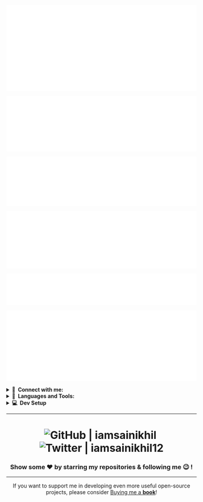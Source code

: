 <!-- <p><img alt="🧑‍💻" align="center" src="https://github.com/iamsainikhil/iamsainikhil/blob/main/metrics.header.svg"></p> -->
<p><img alt="🧑‍💻" align="center" src="https://github.com/iamsainikhil/iamsainikhil/blob/main/metrics.plugin.achievements.compact.svg"></p>
<!-- <p><img alt="🧑‍💻" align="center" src="https://github.com/iamsainikhil/iamsainikhil/blob/main/metrics.licenses.svg"></p> -->
<p><a href="https://github.com/iamsainikhil?tab=repositories" target="_blank"><img alt="🧑‍💻" align="center" src="https://github.com/iamsainikhil/iamsainikhil/blob/main/metrics.plugin.lines.svg"></a></p>
<p><img alt="🧑‍💻" align="center" src="https://github.com/iamsainikhil/iamsainikhil/blob/main/metrics.plugin.languages.svg"></p>
<p><img alt="🧑‍💻" align="center" src="https://github.com/iamsainikhil/iamsainikhil/blob/main/metrics.plugin.followup.svg"></p>
<p><a href="https://gist.github.com/iamsainikhil" target="_blank"><img alt="🧑‍💻" align="center" src="https://github.com/iamsainikhil/iamsainikhil/blob/main/metrics.plugin.gists.svg"></a></p>
<!-- <p><img alt="🧑‍💻" align="center" src="https://github.com/iamsainikhil/iamsainikhil/blob/main/metrics.plugin.habits.svg"></p> -->
<!-- <p><img alt="🧑‍💻" align="center" src="https://github.com/iamsainikhil/iamsainikhil/blob/main/metrics.plugin.people.followers.svg"></p> -->
<!-- <p><img alt="🧑‍💻" align="center" src="https://github.com/iamsainikhil/iamsainikhil/blob/main/metrics.plugin.topics.mastered.svg"></p> -->
<p><img alt="🧑‍💻" align="center" src="https://github.com/iamsainikhil/iamsainikhil/blob/main/metrics.plugin.stargazers.svg"></p>
<!-- <p><img alt="🧑‍💻" align="center" src="https://github.com/iamsainikhil/iamsainikhil/blob/main/metrics.plugin.skyline.svg"></p> -->
<!-- <p><img alt="🧑‍💻" align="center" src="https://github.com/iamsainikhil/iamsainikhil/blob/main/metrics.plugin.activity.svg"></p> -->
<!-- <p><a href="https://twitter.com/iamsainikhil12" target="_blank"><img alt="🧑‍💻" align="center" src="https://metrics.lecoq.io/iamsainikhil?template=classic&base.header=0&base.activity=0&base.community=0&base.repositories=0&base.metadata=0&tweets=1&tweets.limit=6&tweets.user=iamsainikhil12&config.timezone=America%2FNew_York"></a></p> -->
<!-- <p><img alt="🧑‍💻" align="center" src="https://github.com/iamsainikhil/iamsainikhil/blob/main/metrics.plugin.isocalendar.fullyear.svg"></p> -->

<!-- <details>
  <br />
  <summary><b>🚀&nbsp; Github Stats</b></summary>


  <img src="https://github-profile-trophy.vercel.app/?username=iamsainikhil&theme=onedark" alt="iamsainikhil" />
  <img align="left" src="https://github-readme-stats.vercel.app/api?username=iamsainikhil&count_private=true&show_icons=true&theme=onedark" alt="iamsainikhil" />
  <img src="https://github-readme-stats.vercel.app/api/top-langs/?username=iamsainikhil&layout=compact&langs_count=8&theme=onedark" alt="iamsainikhil" />

  <img height="180em" src="https://github-readme-stats.vercel.app/api?username=SetuCoder&show_icons=true&hide_border=true" />
  <img height="180em" src="https://github-readme-stats.vercel.app/api/top-langs/?username=SetuCoder&exclude_repo=KNN-Image-Classification&show_icons=true&hide_border=true&layout=compact&langs_count=8"/>
  ![Metrics](https://github.com/iamsainikhil/iamsainikhil/blob/main/github-metrics.svg)

</details>

<details>
  <summary><b>👨‍💻&nbsp; About Me</b></summary>

  - 🔭 I’m currently working on [NextJS Prismic Blog Starter](https://github.com/iamsainikhil/nextjs-prismic-blog-starter)

- 🌱 I’m currently learning e2e testing using **Cypress**


 - 🏎️ I created a couple of starter templates in [Gatsby](https://github.com/iamsainikhil/gatsby-prismic-blog-starter) & [NextJS](https://github.com/iamsainikhil/nextjs-prismic-blog-starter) to help you build a blog using **Prismic** CMS which have &nbsp;<a href="https://www.npmjs.com/package/gatsby-prismic-blog-starter" target="_blank" rel="noreferrer noopener" style="margin: 0 0.25rem;">
<img alt="npm downloads" src="https://img.shields.io/npm/dt/gatsby-prismic-blog-starter?style=for-the-badge">
</a>&nbsp;and&nbsp;<a href="https://www.npmjs.com/package/nextjs-prismic-blog-starter" target="_blank" rel="noreferrer noopener" style="margin: 0 0.25rem;">
<img alt="npm downloads" src="https://img.shields.io/npm/dt/nextjs-prismic-blog-starter?style=for-the-badge">
</a> respectively.

- 👯 I’m looking to collaborate on a **Resume Builder Application using NextJS & Firebase**

- 👨‍💻 All of my projects are available at [iamsainikhil.com](iamsainikhil.com)

- 📝 I regulary write articles on [blog.iamsainikhil.com](blog.iamsainikhil.com)

- 💬 Ask me about **React, Angular, Vue, Gatsby, NextJS, Prismic, and Firebase**

- 📫 How to reach me **contact@iamsainikhil.com**

- 📄 Know about my experiences [iamsainikhil.com/resume](iamsainikhil.com/resume)

</details> -->

<details>
  <br />
  <summary><b>🤝&nbsp; Connect with me:</b></summary>
  
  <div>
  <a href="https://codepen.io/iamsainikhil" target="blank"><img align="center" src="https://cdn.jsdelivr.net/npm/simple-icons@v4/icons/codepen.svg" alt="iamsainikhil" height="30" width="40" /></a>
<a href="https://dev.to/iamsainikhil" target="blank"><img align="center" src="https://cdn.jsdelivr.net/npm/simple-icons@3.0.1/icons/dev-dot-to.svg" alt="iamsainikhil" height="30" width="40" /></a>
<a href="https://twitter.com/iamsainikhil12" target="blank"><img align="center" src="https://cdn.jsdelivr.net/npm/simple-icons@3.0.1/icons/twitter.svg" alt="iamsainikhil12" height="30" width="40" /></a>
<a href="https://linkedin.com/in/iamsainikhil" target="blank"><img align="center" src="https://cdn.jsdelivr.net/npm/simple-icons@3.0.1/icons/linkedin.svg" alt="iamsainikhil" height="30" width="40" /></a>
<a href="https://stackoverflow.com/users/7508562" target="blank"><img align="center" src="https://cdn.jsdelivr.net/npm/simple-icons@3.0.1/icons/stackoverflow.svg" alt="iamsainikhil" height="30" width="40" /></a>
<a href="https://codesandbox.com/iamsainikhil" target="blank"><img align="center" src="https://cdn.jsdelivr.net/npm/simple-icons@3.0.1/icons/codesandbox.svg" alt="iamsainikhil" height="30" width="40" /></a>
<a href="https://medium.com/@iamsainikhil" target="blank"><img align="center" src="https://cdn.jsdelivr.net/npm/simple-icons@3.0.1/icons/medium.svg" alt="@iamsainikhil" height="30" width="40" /></a>
<a href="https://www.youtube.com/c/iamsainikhil" target="blank"><img align="center" src="https://cdn.jsdelivr.net/npm/simple-icons@3.0.1/icons/youtube.svg" alt="iamsainikhil" height="30" width="40" /></a>
<a href="https://www.hackerrank.com/iamsainikhil" target="blank"><img align="center" src="https://cdn.jsdelivr.net/npm/simple-icons@3.0.1/icons/hackerrank.svg" alt="iamsainikhil" height="30" width="40" /></a>
<a href="https://www.leetcode.com/iamsainikhil" target="blank"><img align="center" src="https://cdn.jsdelivr.net/npm/simple-icons@3.0.1/icons/leetcode.svg" alt="iamsainikhil" height="30" width="40" /></a>
  </div>
</details>

<details>
  <br />
  <summary><b>🧰&nbsp; Languages and Tools:</b></summary>
  
<div>
<a href="https://git-scm.com/" target="_blank"> <img src="https://www.vectorlogo.zone/logos/git-scm/git-scm-icon.svg" alt="git" width="40" height="40"/> </a> 
<a href="https://www.w3.org/html/" target="_blank"> <img src="https://raw.githubusercontent.com/devicons/devicon/master/icons/html5/html5-original-wordmark.svg" alt="html5" width="40" height="40"/> </a> 
<a href="https://www.w3schools.com/css/" target="_blank"> <img src="https://raw.githubusercontent.com/devicons/devicon/master/icons/css3/css3-original-wordmark.svg" alt="css3" width="40" height="40"/> </a> 
<a href="https://developer.mozilla.org/en-US/docs/Web/JavaScript" target="_blank"> <img src="https://raw.githubusercontent.com/devicons/devicon/master/icons/javascript/javascript-original.svg" alt="javascript" width="40" height="40"/> </a> 
<a href="https://www.typescriptlang.org/" target="_blank"> <img src="https://raw.githubusercontent.com/devicons/devicon/master/icons/typescript/typescript-original.svg" alt="typescript" width="40" height="40"/> </a> 
<a href="https://angular.io" target="_blank"> <img src="https://raw.githubusercontent.com/devicons/devicon/master/icons/angularjs/angularjs-original.svg" alt="angularjs" width="40" height="40"/> </a>  
<a href="https://reactnative.dev/" target="_blank"> <img src="https://reactnative.dev/img/header_logo.svg" alt="reactnative" width="40" height="40"/> </a> 
<a href="https://vuejs.org/" target="_blank"> <img src="https://raw.githubusercontent.com/devicons/devicon/master/icons/vuejs/vuejs-original-wordmark.svg" alt="vuejs" width="40" height="40"/> </a> 
<a href="https://svelte.dev" target="_blank"> <img src="https://upload.wikimedia.org/wikipedia/commons/1/1b/Svelte_Logo.svg" alt="svelte" width="40" height="40"/> </a> 
  <a href="https://www.gatsbyjs.com/" target="_blank"> <img src="https://www.vectorlogo.zone/logos/gatsbyjs/gatsbyjs-icon.svg" alt="gatsby" width="40" height="40"/> </a> 
<a href="https://nextjs.org/" target="_blank"> <img src="https://cdn.worldvectorlogo.com/logos/nextjs-3.svg" alt="nextjs" width="40" height="40"/> </a> 
<a href="https://webpack.js.org" target="_blank"> <img src="https://raw.githubusercontent.com/devicons/devicon/master/icons/webpack/webpack-original.svg" alt="webpack" width="40" height="40"/> </a>
</div>

<div>
<a href="https://jestjs.io" target="_blank"> <img src="https://www.vectorlogo.zone/logos/jestjsio/jestjsio-icon.svg" alt="jest" width="40" height="40"/> </a>  
<a href="https://www.cypress.io" target="_blank"> <img src="https://raw.githubusercontent.com/simple-icons/simple-icons/6e46ec1fc23b60c8fd0d2f2ff46db82e16dbd75f/icons/cypress.svg" alt="cypress" width="40" height="40"/> </a> 
</div>

<div>
 <a href="https://www.figma.com/" target="_blank"> <img src="https://www.vectorlogo.zone/logos/figma/figma-icon.svg" alt="figma" width="40" height="40"/> </a> 
<a href="https://www.framer.com/" target="_blank"> <img src="https://www.vectorlogo.zone/logos/framer/framer-icon.svg" alt="framer" width="40" height="40"/> </a> 
  <a href="https://pugjs.org" target="_blank"> <img src="https://cdn.worldvectorlogo.com/logos/pug.svg" alt="pug" width="40" height="40"/> </a> 
<a href="https://sass-lang.com" target="_blank"> <img src="https://devicons.github.io/devicon/devicon.git/icons/sass/sass-original.svg" alt="sass" width="40" height="40"/> </a> 
<a href="https://tailwindcss.com/" target="_blank"> <img src="https://www.vectorlogo.zone/logos/tailwindcss/tailwindcss-icon.svg" alt="tailwind" width="40" height="40"/> </a> 
  <a href="https://vuetifyjs.com/en/" target="_blank"> <img src="https://bestofjs.org/logos/vuetify.svg" alt="vuetify" width="40" height="40"/> </a> 
</div>

<!--
<div>
<a href="https://flutter.dev" target="_blank"> <img src="https://www.vectorlogo.zone/logos/flutterio/flutterio-icon.svg" alt="flutter" width="40" height="40"/> </a>
<a href="https://ionicframework.com" target="_blank"> <img src="https://upload.wikimedia.org/wikipedia/commons/d/d1/Ionic_Logo.svg" alt="ionic" width="40" height="40"/> </a>
<a href="https://www.electronjs.org" target="_blank"> <img src="https://devicons.github.io/devicon/devicon.git/icons/electron/electron-original.svg" alt="electron" width="40" height="40"/> </a>
</div>
-->

<div>
<a href="https://nodejs.org" target="_blank"> <img src="https://raw.githubusercontent.com/devicons/devicon/master/icons/nodejs/nodejs-original-wordmark.svg" alt="nodejs" width="40" height="40"/> </a> 
<a href="https://expressjs.com" target="_blank"> <img src="https://raw.githubusercontent.com/devicons/devicon/master/icons/express/express-original-wordmark.svg" alt="express" width="40" height="40"/> </a> 
<a href="https://www.python.org" target="_blank"> <img src="https://raw.githubusercontent.com/devicons/devicon/master/icons/python/python-original.svg" alt="python" width="40" height="40"/> </a> 
  <a href="https://graphql.org" target="_blank"> <img src="https://www.vectorlogo.zone/logos/graphql/graphql-icon.svg" alt="graphql" width="40" height="40"/> </a> 
<a href="https://firebase.google.com/" target="_blank"> <img src="https://www.vectorlogo.zone/logos/firebase/firebase-icon.svg" alt="firebase" width="40" height="40"/> </a> 
<!--
<a href="https://www.mongodb.com/" target="_blank"> <img src="https://devicons.github.io/devicon/devicon.git/icons/mongodb/mongodb-original-wordmark.svg" alt="mongodb" width="40" height="40"/> </a> 
<a href="https://www.mysql.com/" target="_blank"> <img src="https://devicons.github.io/devicon/devicon.git/icons/mysql/mysql-original-wordmark.svg" alt="mysql" width="40" height="40"/> </a> 
<a href="https://www.postgresql.org" target="_blank"> <img src="https://devicons.github.io/devicon/devicon.git/icons/postgresql/postgresql-original-wordmark.svg" alt="postgresql" width="40" height="40"/> </a>  
-->
</div>
</details>

<details>	
  <br />
  <summary><b>💻&nbsp; Dev Setup</b></summary>
  	<ul>
  	   <li><b>OS:</b> Windows 10 | MacOS Monterey</li>
	   <li><b>PC/Laptop:</b> Asus ROG GR8 II | Macbook Pro 16</li>
            <li><b>Monitor:</b> LG 34UM68-P ultra-wide </li>
	    <li><b>Code Editor:</b> <img src="https://raw.githubusercontent.com/devicons/devicon/master/icons/visualstudio/visualstudio-plain.svg" alt="VSCode" title="VSCode" width="16" height="16"/> , <img src="https://www.brandeps.com/icon-download/C/Codesandbox-icon-vector-03.svg" alt="CodeSandbox" title="CodeSandbox" width="16" height="16"/></li>
            <li><b>Tools:</b> Prismic CMS, Firebase, Canva, Notion, etc.</li>
	</ul>	
</details>

<hr/>

<div align="center">
<h1 align="center">
<img src="https://img.shields.io/github/followers/iamsainikhil?label=Follow%20Me%21&style=social" alt="GitHub | iamsainikhil" />&nbsp;
<img src="https://img.shields.io/twitter/follow/iamsainikhil12" alt="Twitter | iamsainikhil12" />
</h1>

### Show some ❤️ by starring my repositories & following me 😉 !

<hr/>

<p>If you want to support me in developing even more useful open-source projects, please consider 
<a href="https://www.buymeacoffee.com/iamsainikhil" target="_blank" rel="noopener noreferrer">Buying me a <strong>book</strong></a>!
</p>

</div>
